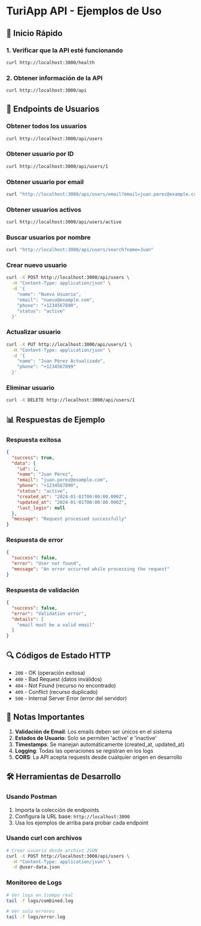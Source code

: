 # TuriApp API - Ejemplos de Uso

## 🚀 Inicio Rápido

### 1. Verificar que la API esté funcionando
```bash
curl http://localhost:3000/health
```

### 2. Obtener información de la API
```bash
curl http://localhost:3000/api
```

## 👥 Endpoints de Usuarios

### Obtener todos los usuarios
```bash
curl http://localhost:3000/api/users
```

### Obtener usuario por ID
```bash
curl http://localhost:3000/api/users/1
```

### Obtener usuario por email
```bash
curl "http://localhost:3000/api/users/email?email=juan.perez@example.com"
```

### Obtener usuarios activos
```bash
curl http://localhost:3000/api/users/active
```

### Buscar usuarios por nombre
```bash
curl "http://localhost:3000/api/users/search?name=Juan"
```

### Crear nuevo usuario
```bash
curl -X POST http://localhost:3000/api/users \
  -H "Content-Type: application/json" \
  -d '{
    "name": "Nuevo Usuario",
    "email": "nuevo@example.com",
    "phone": "+1234567890",
    "status": "active"
  }'
```

### Actualizar usuario
```bash
curl -X PUT http://localhost:3000/api/users/1 \
  -H "Content-Type: application/json" \
  -d '{
    "name": "Juan Pérez Actualizado",
    "phone": "+1234567899"
  }'
```

### Eliminar usuario
```bash
curl -X DELETE http://localhost:3000/api/users/1
```

## 📊 Respuestas de Ejemplo

### Respuesta exitosa
```json
{
  "success": true,
  "data": {
    "id": 1,
    "name": "Juan Pérez",
    "email": "juan.perez@example.com",
    "phone": "+1234567890",
    "status": "active",
    "created_at": "2024-01-01T00:00:00.000Z",
    "updated_at": "2024-01-01T00:00:00.000Z",
    "last_login": null
  },
  "message": "Request processed successfully"
}
```

### Respuesta de error
```json
{
  "success": false,
  "error": "User not found",
  "message": "An error occurred while processing the request"
}
```

### Respuesta de validación
```json
{
  "success": false,
  "error": "Validation error",
  "details": [
    "email must be a valid email"
  ]
}
```

## 🔍 Códigos de Estado HTTP

- `200` - OK (operación exitosa)
- `400` - Bad Request (datos inválidos)
- `404` - Not Found (recurso no encontrado)
- `409` - Conflict (recurso duplicado)
- `500` - Internal Server Error (error del servidor)

## 📝 Notas Importantes

1. **Validación de Email**: Los emails deben ser únicos en el sistema
2. **Estados de Usuario**: Solo se permiten 'active' e 'inactive'
3. **Timestamps**: Se manejan automáticamente (created_at, updated_at)
4. **Logging**: Todas las operaciones se registran en los logs
5. **CORS**: La API acepta requests desde cualquier origen en desarrollo

## 🛠️ Herramientas de Desarrollo

### Usando Postman
1. Importa la colección de endpoints
2. Configura la URL base: `http://localhost:3000`
3. Usa los ejemplos de arriba para probar cada endpoint

### Usando curl con archivos
```bash
# Crear usuario desde archivo JSON
curl -X POST http://localhost:3000/api/users \
  -H "Content-Type: application/json" \
  -d @user-data.json
```

### Monitoreo de Logs
```bash
# Ver logs en tiempo real
tail -f logs/combined.log

# Ver solo errores
tail -f logs/error.log
```
